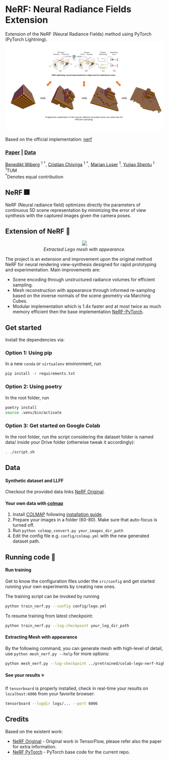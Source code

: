# NeRF: Neural Radiance Fields Extension

Extension of the NeRF (Neural Radiance Fields) method using PyTorch (PyTorch Lightning).
![title](misc/pipeline.png)

Based on the official implementation: [nerf](https://github.com/bmild/nerf)

### [Paper](https://drive.google.com/file/d/1t2ugLYxwM9IEW8j4al1OoPQgphj4TEw6/view?usp=sharing) | [Data](https://drive.google.com/drive/folders/128yBriW1IG_3NJ5Rp7APSTZsJqdJdfc1)

 [Benedikt Wiberg](https://github.com/qway) <sup>1</sup> <sup>\*</sup>,
 [Cristian Chivriga](https://github.com/DomainFlag) <sup>1</sup> <sup>\*</sup>,
 [Marian Loser](https://github.com/Discusxl) <sup>1</sup>,
 [Yujiao Shentu](https://github.com/styj5) <sup>1</sup><br> <sup>1</sup>TUM <sup> <br>\*</sup>Denotes equal contribution 

## NeRF :fireworks:

NeRF (Neural radiance field) optimizes directly the parameters of continuous 5D scene representation by minimizing the error of view synthesis with the captured images given the camera poses.

## Extension of NeRF :sparkler:

<p align="center"> 
    <img src="misc/lego-mesh.gif">
    <br>
    <em>Extracted Lego mesh with appearance.</em>
</p>

The project is an extension and improvement upon the original method NeRF for neural rendering view-synthesis designed for rapid prototyping and experimentation. Main improvements are: 
 - Scene encoding through unstructured radiance volumes for efficient sampling.
 - Mesh reconstruction with appearance through informed re-sampling based on the inverse normals of the scene geometry via Marching Cubes. 
 - Modular implementation which is 1.4x faster and at most twice as much memory efficient then the base implementation [NeRF-PyTorch](https://github.com/krrish94/nerf-pytorch).
 

## Get started

Install the dependencies via: 

### Option 1: Using pip

In a new `conda` or `virtualenv` environment, run

```bash
pip install -r requirements.txt
```

### Option 2: Using poetry

In the root folder, run

```bash
poetry install
source .venv/bin/activate
```

### Option 3: Get started on Google Colab

In the root folder, run the script considering the dataset folder is named data/ inside your Drive folder (otherwise tweak it accordingly):

```bash
. ./script.sh
```

## Data

#### Synthetic dataset and LLFF

Checkout the provided data links [NeRF Original](https://github.com/bmild/nerf).

#### Your own data with [colmap](https://colmap.github.io/)
   
1. Install [COLMAP](https://github.com/colmap/colmap) following [installation guide](https://colmap.github.io/install.html).
2. Prepare your images in a folder (60-80). Make sure that auto-focus is turned off.
3. Run `python colmap_convert.py your_images_dir_path`
4. Edit the config file e.g. `config/colmap.yml` with the new generated dataset path.

## Running code :rocket:

#### Run training

Get to know the configuration files under the `src/config` and get started running your own experiments by creating new ones.

The training script can be invoked by running
```bash
python train_nerf.py --config config/lego.yml
```

To resume training from latest checkpoint:
```bash
python train_nerf.py --log-checkpoint your_log_dir_path
```

#### Extracting Mesh with appearance

By the following command, you can generate mesh with high-level of detail, use `python mesh_nerf.py --help` for more options:
```bash
python mesh_nerf.py --log-checkpoint ../pretrained/colab-lego-nerf-high-res/default/version_0/ --checkpoint model_last.ckpt --save-dir ../data/meshes --limit 1.2 --res 480 --iso-level 32 --view-disparity-max-bound 1e0
```

#### See your results :star:

If `tensorboard` is properly installed, check in real-time your results on `localhost:6006` from your favorite browser:

```bash
tensorboard --logdir logs/... --port 6006
``` 

## Credits

Based on the existent work:

- [NeRF Original](https://github.com/bmild/nerf) - Original work in TensorFlow, please refer also the paper for extra information.
- [NeRF PyTorch](https://github.com/krrish94/nerf-pytorch) - PyTorch base code for the current repo.
